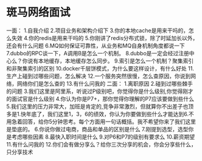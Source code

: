 # 斑马网络面试
一面：
1.自我介绍
2.项目业务和架构介绍下
3.你的本地cache是用来干吗的，怎么失效
4.你的redis是用来干吗的 
5.你刚讲了redis分布式锁，除了时延加长以外，还会有什么问题
6.MQ如何保证可靠性，从业务和MQ自身机制角度都说一下
7.dubbo的RPC谈一下，A调用B是怎么一个机制。
8.dubbo是一定会经过注册中心么？你说有本地缓存，本地缓存怎么同步。
9.索引是怎么一个机制？聚集索引和非聚集索引的区别
10.docker千层饼模式，为什么要这样设计，有什么好处
11.生产上碰到过哪些问题，怎么解决
12.一个服务突然很慢，怎么查原因，你说到网络，网络你们是怎么查的
13.有什么问我的
二面：
1.离职原因
2.碰到过哪些棘手的问题
3.我们这里是阿里系，听说过P级别吧，你觉得你是什么级别,你觉得刚才的面试官是什么级别
4.你认为你是P7+，那你觉得你理解的P7应该要做到些什么
5.我们这里的压力非常大，加班是肯定的,竞争非常激烈，但就算你不出差子也顶多是1.快年底了，我们这里1，3，6的绩效，你认为你要做到些什么才能达到6.不用急着回答，给你5分钟思考。每个方面用一句话概括。我不希望你来了我们这里是垫底的。
6.你说你做过电商，商品和单品的区别是什么
7.刚提到选型，选型你是考虑哪些因素
8.最快入职时间是什么
9.对P6和P7的级别有要求么
10.薪资期望
11.有什么问我的
12.你们会有做分享么？给你三次分享的机会，你会分享些什么，只分享技术
